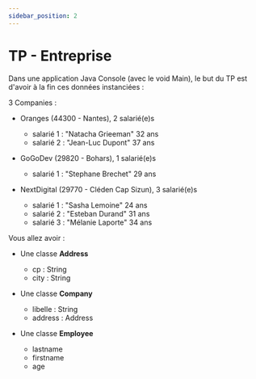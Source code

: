 ```yaml
---
sidebar_position: 2
---
```


# TP - Entreprise

Dans une application Java Console (avec le void Main), le but du TP est d'avoir à la fin ces données instanciées :

3 Companies :
- Oranges (44300 - Nantes), 2 salarié(e)s 
    - salarié 1 : "Natacha Grieeman" 32 ans
    - salarié 2 : "Jean-Luc Dupont" 37 ans
 
- GoGoDev (29820 - Bohars), 1 salarié(e)s 
    - salarié 1 : "Stephane Brechet" 29 ans

- NextDigital (29770 - Cléden Cap Sizun), 3 salarié(e)s 
    - salarié 1 : "Sasha Lemoine" 24 ans
    - salarié 2 : "Esteban Durand" 31 ans
    - salarié 3 : "Mélanie Laporte" 34 ans

Vous allez avoir :
- Une classe **Address**
    - cp : String
    - city : String

- Une classe **Company**
    - libelle : String
    - address : Address

- Une classe **Employee**
    - lastname
    - firstname
    - age

